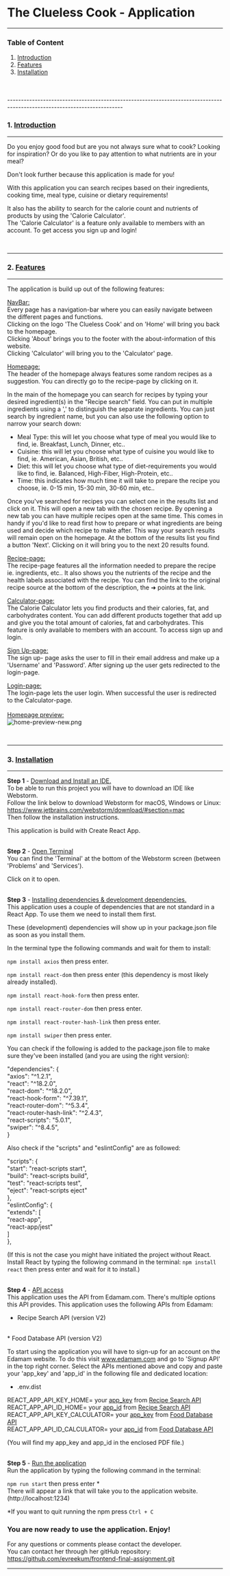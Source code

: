 <h1>The Clueless Cook - Application</h1>

------------------------------------------------------------------------------------------------------------------------
<strong><h3>Table of Content</h3></strong>
<u>
1. Introduction
2. Features
3. Installation
</u>
<br>
<br>
------------------------------------------------------------------------------------------------------------------------

<h3>1. <strong><u>Introduction</u></strong></h3>

---------------
Do you enjoy good food but are you not always sure what to cook? Looking for inspiration? Or do you like to pay attention to what nutrients are in your meal?

Don't look further because this application is made for you!


With this application you can search recipes based on their ingredients, cooking time, meal type, cuisine or dietary requirements!
<br>

It also has the ability to search for the calorie count and nutrients of products by using the 'Calorie Calculator'.
<br>The 'Calorie Calculator' is a feature only available to members with an account. 
To get access you sign up and login!

<br>

-----------
<h3>2. <strong><u>Features</u></strong></h3>

-----------
The application is build up out of the following features:

<u>NavBar:</u>
<br>
Every page has a navigation-bar where you can easily navigate between the different pages and functions.
<br>
Clicking on the logo 'The Clueless Cook' and on 'Home' will bring you back to the homepage.
<br>
Clicking 'About' brings you to the footer with the about-information of this website.
<br>
Clicking 'Calculator' will bring you to the 'Calculator' page.


<u>Homepage:</u>
<br>
The header of the homepage always features some random recipes as a suggestion. You can directly go to the recipe-page by clicking on it.

In the main of the homepage you can search for recipes by typing your desired ingredient(s) in the "Recipe search" field. You can put in multiple ingredients using a ',' to distinguish the separate ingredients.
You can just search by ingredient name, but you can also use the following option to narrow your search down:
* Meal Type: this will let you choose what type of meal you would like to find, ie. Breakfast, Lunch, Dinner, etc..
* Cuisine: this will let you choose what type of cuisine you would like to find, ie. American, Asian, British, etc..
* Diet: this will let you choose what type of diet-requirements you would like to find, ie. Balanced, High-Fiber, High-Protein, etc..
* Time: this indicates how much time it will take to prepare the recipe you choose, ie. 0-15 min, 15-30 min, 30-60 min, etc..

Once you've searched for recipes you can select one in the results list and click on it. This will open a new tab with the chosen recipe.
By opening a new tab you can have multiple recipes open at the same time. This comes in handy if you'd like to read first how to prepare or what ingredients are being used and decide which recipe to make after.
This way your search results will remain open on the homepage.
At the bottom of the results list you find a button 'Next'. Clicking on it will bring you to the next 20 results found.


<u>Recipe-page:</u>
<br>
The recipe-page features all the information needed to prepare the recipe ie. ingredients, etc..
It also shows you the nutrients of the recipe and the health labels associated with the recipe.
You can find the link to the original recipe source at the bottom of the description, the ➜︎ points at the link.


<u>Calculator-page:</u>
<br>
The Calorie Calculator lets you find products and their calories, fat, and carbohydrates content. You can add different products together that add up and give you the total amount of calories, fat and carbohydrates.
This feature is only available to members with an account. To access sign up and login.

<u>Sign Up-page:</u>
<br>
The sign up- page asks the user to fill in their email address and make up a 'Username' and 'Password'. 
After signing up the user gets redirected to the login-page.

<u>Login-page:</u>
<br>
The login-page lets the user login. When successful the user is redirected to the Calculator-page.
<br>
<br>
<u>Homepage preview:</u><br>
![home-preview-new.png](/Users/eve/WebstormProjects/frontend-final-assignment/src/assets/images/home-preview-new.png)

<br>

---------------
<h3>3. <strong><u>Installation</u></strong></h3>

---------------
<strong>Step 1</strong> -   <u>Download and Install an IDE.</u>
<br>
To be able to run this project you will have to download an IDE like Webstorm.
<br>
Follow the link below to download Webstorm for macOS, Windows or Linux:
https://www.jetbrains.com/webstorm/download/#section=mac
<br> Then follow the installation instructions.

This application is build with Create React App.

<br>
<strong>Step 2</strong> -   <u>Open Terminal</u>
<br>
You can find the 'Terminal' at the bottom of the Webstorm screen (between 'Problems' and 'Services').

Click on it to open.

<br>
<strong>Step 3</strong> - <u>Installing dependencies & development dependencies.</u>
<br>
This application uses a couple of dependencies that are not standard in a React App. 
To use them we need to install them first. 

These (development) dependencies will show up in your package.json file as soon as you install them.

In the terminal type the following commands and wait for them to install:
<br>

<code>npm install axios</code>     then press enter.

<code>npm install react-dom</code>     then press enter (this dependency is most likely already installed).

<code>npm install react-hook-form</code>     then press enter.

<code>npm install react-router-dom</code>     then press enter.

<code>npm install react-router-hash-link</code>     then press enter.

<code>npm install swiper</code>     then press enter.

You can check if the following is added to the package.json file to make sure they've been installed (and you are using the right version):

"dependencies":  {
<br>
"axios": "^1.2.1",
<br>
"react": "^18.2.0",
<br>
"react-dom": "^18.2.0",
<br>
"react-hook-form": "^7.39.1",
<br>
"react-router-dom": "^5.3.4",
<br>
"react-router-hash-link": "^2.4.3",
<br>
"react-scripts": "5.0.1",
<br>
"swiper": "^8.4.5",
<br>
}

Also check if the "scripts" and "eslintConfig" are as followed:

"scripts": {
<br>
"start": "react-scripts start",
<br>
"build": "react-scripts build",
<br>
"test": "react-scripts test",
<br>
"eject": "react-scripts eject"
<br>
},
<br>
"eslintConfig": {
<br>
"extends": [
<br>
"react-app",
<br>
"react-app/jest"
<br>
]
<br>
},

(If this is not the case you might have initiated the project without React. 
Install React by typing the following command in the terminal:
<code>npm install react</code>     then press enter and wait for it to install.)


<br>
<strong>Step 4</strong> - <u>API access</u>
<br>
This application uses the API from Edamam.com. 
There's multiple options this API provides. 
This application uses the following APIs from Edamam:

* Recipe Search API (version V2)
<br>
* Food Database API (version V2)

To start using the application you will have to sign-up for an account on the Edamam website.
To do this visit www.edamam.com and go to 'Signup API' in the top right corner. 
Select the APIs mentioned above and copy and paste your 'app_key' and 'app_id' in the following file and dedicated location:

* .env.dist

REACT_APP_API_KEY_HOME= your <u>app_key</u> from <u>Recipe Search API</u><br>
REACT_APP_API_ID_HOME= your <u>app_id</u> from <u>Recipe Search API</u><br>
REACT_APP_API_KEY_CALCULATOR= your <u>app_key</u> from <u>Food Database API</u><br>
REACT_APP_API_ID_CALCULATOR= your <u>app_id</u> from <u>Food Database API</u><br>

(You will find my app_key and app_id in the enclosed PDF file.)

<br>
<strong>Step 5</strong> - <u>Run the application</u>
<br>
Run the application by typing the following command in the terminal:

<code>npm run start</code> then press enter *
<br>There will appear a link that will take you to the application website.
(http://localhost:1234)
<br>

*If you want to quit running the npm press <code>Ctrl + C</code>


<strong><h3>You are now ready to use the application. Enjoy!</h3></strong>

For any questions or comments please contact the developer. <br>
You can contact her through her gitHub repository:<br>
https://github.com/evreekum/frontend-final-assignment.git
<br>

-----------------------------------------------------------------